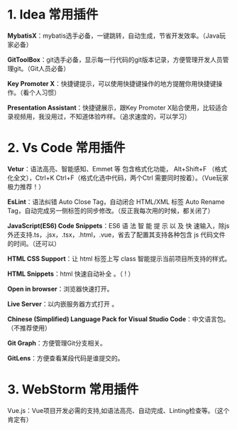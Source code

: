 # 1. Idea 常用插件

**MybatisX**：mybatis选手必备，一键跳转，自动生成，节省开发效率。（Java玩家必备）

**GitToolBox**：git选手必备，显示每一行代码的git版本记录，方便管理开发人员管理git。（Git人员必备）

**Key Promoter X**：快捷键提示，可以使用快捷键操作的地方提醒你用快捷键操作。（看个人习惯）

**Presentation Assistant**：快捷键展示，跟Key Promoter X贴合使用，比较适合录视频用，我没用过，不知道体验咋样。（追求速度的，可以学习）

# 2. Vs Code 常用插件

**Vetur**：语法高亮、智能感知、Emmet 等 包含格式化功能， Alt+Shift+F （格式化全文），Ctrl+K Ctrl+F（格式化选中代码，两个Ctrl 需要同时按着）。（Vue玩家极力推荐！）

**EsLint**：语法纠错 Auto Close Tag，自动闭合 HTML/XML 标签 Auto Rename Tag，自动完成另一侧标签的同步修改。（反正我每次用的时候，都关闭了）

**JavaScript(ES6) Code Snippets**：ES6 语 法 智 能 提 示 以 及 快 速输入，除js 外还支持.ts，.jsx，.tsx，.html，.vue，省去了配置其支持各种包含 js 代码文件的时间。（还可以）

**HTML CSS Support**：让 html 标签上写 class 智能提示当前项目所支持的样式。

**HTML Snippets**：html 快速自动补全 。（ ! ）

**Open in browser**：浏览器快速打开。

**Live Server**：以内嵌服务器方式打开 。

**Chinese (Simplified) Language Pack for Visual Studio Code**：中文语言包。（不推荐使用）

**Git Graph**：方便管理Git分支相关。

**GitLens**：方便查看某段代码是谁提交的。

# 3. WebStorm 常用插件

Vue.js：Vue项目开发必需的支持,如语法高亮、自动完成、Linting检查等。（这个肯定有）

